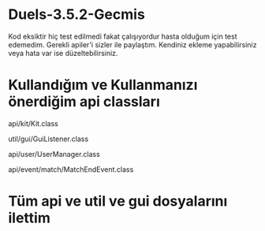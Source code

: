 # Duels-3.5.2-Gecmis

Kod eksiktir hiç test edilmedi fakat çalışıyordur hasta olduğum için test edemedim.
Gerekli apiler'i sizler ile paylaştım.
Kendiniz ekleme yapabilirsiniz veya hata var ise düzeltebilirsiniz.

# Kullandığım ve Kullanmanızı önerdiğim api classları
api/kit/Kit.class




util/gui/GuiListener.class




api/user/UserManager.class




api/event/match/MatchEndEvent.class





# Tüm api ve util ve gui dosyalarını ilettim
